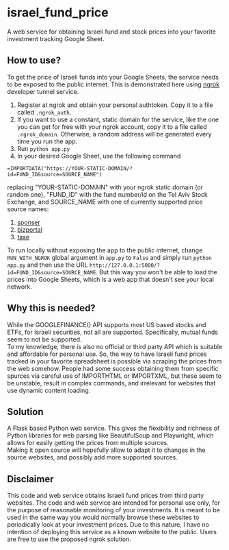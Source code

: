 # israel_fund_price
A web service for obtaining Israeli fund and stock prices into your favorite investment tracking Google Sheet.

## How to use?
To get the price of Israeli funds into your Google Sheets, the service needs to be exposed to the public internet. This is demonstrated here using [ngrok](https://ngrok.com) developer tunnel service.  
1. Register at ngrok and obtain your personal authtoken. Copy it to a file called `.ngrok_auth`.  
2. If you want to use a constant, static domain for the service, like the one you can get for free with your ngrok account, copy it to a file called `.ngrok_domain`. Otherwise, a random address will be generated every time you run the app.
3. Run `python app.py`  
4. In your desired Google Sheet, use the following command

```
=IMPORTDATA("https://YOUR-STATIC-DOMAIN/?id=FUND_ID&source=SOURCE_NAME")
```
replacing "YOUR-STATIC-DOMAIN" with your ngrok static domain (or random one), "FUND_ID" with the fund number/id on the Tel Aviv Stock Exchange, and SOURCE_NAME with one of currently supported price source names:
1. [sponser](https://www.sponser.co.il)
2. [bizportal](https://www.bizportal.co.il)
3. [tase](https://www.tase.co.il)

To run locally without exposing the app to the public internet, change `RUN_WITH_NGROK` global argument in `app.py` to `False` and simply run `python app.py` and then use the URL `http://127.0.0.1:5000/?id=FUND_ID&source=SOURCE_NAME`. But this way you won't be able to load the prices into Google Sheets, which is a web app that doesn't see your local network.

## Why this is needed?
While the GOOGLEFINANCE() API supports most US based stocks and ETFs, for Israeli securities, not all are supported. Specifically, mutual funds seem to not be supported.  
To my knowledge, there is also no official or third party API which is suitable and affordable for personal use.
So, the way to have Israeli fund prices tracked in your favorite spreadsheet is possible via scraping the prices from the web somehow. People had some success obtaining them from specific spurces via careful use of IMPORTHTML or IMPORTXML, but these seem to be unstable, result in complex commands, and irrelevant for websites that use dynamic content loading.

## Solution
A Flask based Python web service. This gives the flexibility and richness of Python libraries for web parsing like BeautifulSoup and Playwright, which allows for easily getting the prices from multiple sources.  
Making it open source will hopefully allow to adapt it to changes in the source websites, and possibly add more supported sources.

## Disclaimer
This code and web service obtains Israeli fund prices from third party websites. The code and web service are intended for personal use only, for the purpose of reasonable monitoring of your investments. It is meant to be used in the same way you would normally browse these websites to periodically look at your investment prices. Due to this nature, I have no intention of deploying this service as a known website to the public. Users are free to use the proposed ngrok solution.
